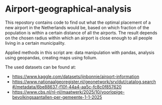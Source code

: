 # Airport-geographical-analysis

This repostory contains code to find out what the optimal placement of a new airport in the Netherlands would be,
based on which fraction of the population is within a certain distance of all the airports.
The result depends on the chosen radius within which an airport is close enough to all people living in a certain municipality.

Applied methods in this script are: data manipulation with pandas, analysis using geopandas, creating maps using folium.

The used datasets can be found at:
- https://www.kaggle.com/datasets/jinbonnie/airport-information
- https://www.nationaalgeoregister.nl/geonetwork/srv/dut/catalog.search#/metadata/6be88637-f10f-44a4-aa5c-fc8c0f857620
- https://www.cbs.nl/nl-nl/maatwerk/2025/10/voorlopige-bevolkingsaantallen-per-gemeente-1-1-2025
